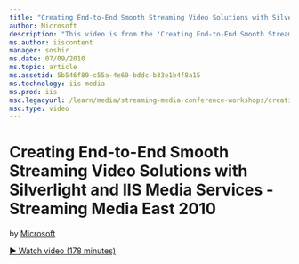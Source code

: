 ```yaml
---
title: "Creating End-to-End Smooth Streaming Video Solutions with Silverlight and IIS Media Services - Streaming Media East 2010 | Microsoft Docs"
author: Microsoft
description: "This video is from the 'Creating End-to-End Smooth Streaming Video Solutions With Silverlight and IIS Media Services' pre-conference workshop conducted by Ch..."
ms.author: iiscontent
manager: soshir
ms.date: 07/09/2010
ms.topic: article
ms.assetid: 5b546f89-c55a-4e69-bddc-b33e1b4f8a15
ms.technology: iis-media
ms.prod: iis
msc.legacyurl: /learn/media/streaming-media-conference-workshops/creating-end-to-end-smooth-streaming-video-solutions-with-silverlight-and-iis-media-services-streaming-media-east-2010
msc.type: video
---
```

Creating End-to-End Smooth Streaming Video Solutions with Silverlight and IIS Media Services - Streaming Media East 2010
====================
by [Microsoft](https://github.com/Microsoft)

[&#9654; Watch video (178 minutes)](https://channel9.msdn.com/Blogs/IIS-NET-Site-Videos/creating-end-to-end-smooth-streaming-video-solutions-with-silverlight-and-iis-media-services-streaming-media-east-2010)